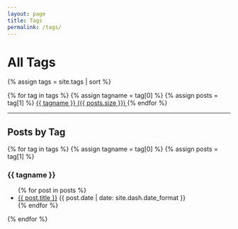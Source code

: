 ```yaml
---
layout: page
title: Tags
permalink: /tags/
---
```


# All Tags

{% assign tags = site.tags | sort %}
<div class="tag-cloud">
{% for tag in tags %}
  {% assign tagname = tag[0] %}
  {% assign posts = tag[1] %}
  <a href="#{{ tagname | slugify }}" class="tag" data-count="{{ posts.size }}">
    {{ tagname }} ({{ posts.size }})
  </a>
{% endfor %}
</div>

---

## Posts by Tag

{% for tag in tags %}
  {% assign tagname = tag[0] %}
  {% assign posts = tag[1] %}
  
<h3 id="{{ tagname | slugify }}">{{ tagname }}</h3>
<ul class="tag-posts">
  {% for post in posts %}
    <li>
      <a href="{{ post.url }}">{{ post.title }}</a>
      <span class="post-date">{{ post.date | date: site.dash.date_format }}</span>
    </li>
  {% endfor %}
</ul>
{% endfor %}

<!-- Tag styling is now handled in assets/css/custom.css -->